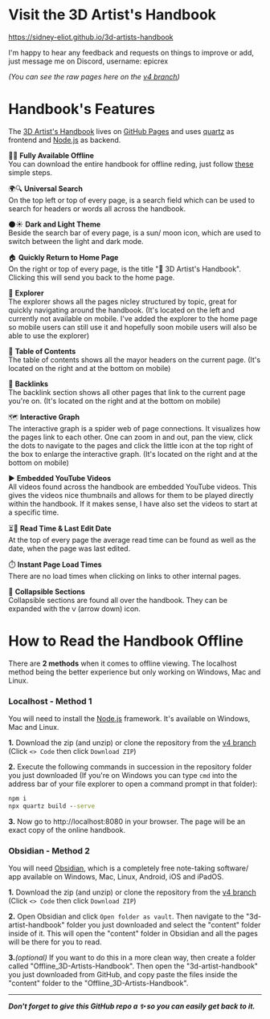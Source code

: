 # Visit the 3D Artist's Handbook
https://sidney-eliot.github.io/3d-artists-handbook<br>

I'm happy to hear any feedback and requests on things to improve or add, just message me on Discord, username: epicrex

_(You can see the raw pages here on the [v4 branch](https://github.com/sidney-eliot/3d-artists-handbook/tree/v4))_

# Handbook's Features
The [3D Artist's Handbook](https://sidney-eliot.github.io/3d-artists-handbook) lives on [GitHub Pages](https://github.com/sidney-eliot/3d-artists-handbook/actions) and uses [quartz](https://github.com/jackyzha0/quartz) as frontend and [Node.js](https://nodejs.org/en) as backend.

📶❌ **Fully Available Offline**<br>
You can download the entire handbook for offline reding, just follow [these](#how-to-read-the-handbook-offline) simple steps.

🌍🔍 **Universal Search**<br>
On the top left or top of every page, is a search field which can be used to search for headers or words all across the handbook.

🌑☀️ **Dark and Light Theme**<br>
Beside the search bar of every page, is a sun/ moon icon, which are used to switch between the light and dark mode.

🏠 **Quickly Return to Home Page**<br>
On the right or top of every page, is the title "🦑 3D Artist's Handbook". Clicking this will send you back to the home page.

📂 **Explorer**<br>
The explorer shows all the pages nicley structured by topic, great for quickly navigating around the handbook. (It's located on the left and currently not available on mobile. I've added the explorer to the home page so mobile users can still use it and hopefully soon mobile users will also be able to use the explorer)

📑 **Table of Contents**<br>
The table of contents shows all the mayor headers on the current page. (It's located on the right and at the bottom on mobile)

🔗 **Backlinks**<br>
The backlink section shows all other pages that link to the current page you're on. (It's located on the right and at the bottom on mobile)

🗺️ **Interactive Graph**<br>
The interactive graph is a spider web of page connections. It visualizes how the pages link to each other. One can zoom in and out, pan the view, click the dots to navigate to the pages and click the little icon at the top right of the box to enlarge the interactive graph. (It's located on the right and at the bottom on mobile)

▶️ **Embedded YouTube Videos** <br>
  All videos found across the handbook are embedded YouTube videos. This gives the videos nice thumbnails and allows for them to be played directly within the handbook. If it makes sense, I have also set the videos to start at a specific time.
  
⏳📅 **Read Time & Last Edit Date**<br>
  At the top of every page the average read time can be found as well as the date, when the page was last edited.
  
⏱️ **Instant Page Load Times**<br>
  There are no load times when clicking on links to other internal pages.
  
🔻 **Collapsible Sections**<br>
  Collapsible sections are found all over the handbook. They can be expanded with the `ᐯ` (arrow down) icon.


# How to Read the Handbook Offline
There are **2 methods** when it comes to offline viewing. The localhost method being the better experience but only working on Windows, Mac and Linux.

### Localhost - Method 1
You will need to install the [Node.js](https://nodejs.org/en/download) framework. It's available on Windows, Mac and Linux.

**1.** Download the zip (and unzip) or clone the repository from the [v4 branch](https://github.com/sidney-eliot/3d-artists-handbook/tree/v4) (Click `<> Code` then click `Download ZIP`)<br>

**2.** Execute the following commands in succession in the repository folder you just downloaded (If you're on Windows you can type `cmd` into the address bar of your file explorer to open a command prompt in that folder):

```cmd
npm i
npx quartz build --serve
```

**3.**
Now go to http://localhost:8080 in your browser. The page will be an exact copy of the online handbook.

### Obsidian - Method 2
You will need [Obsidian](https://obsidian.md/), which is a completely free note-taking software/ app available on Windows, Mac, Linux, Android, iOS and iPadOS.

**1.** Download the zip (and unzip) or clone the repository from the [v4 branch](https://github.com/sidney-eliot/3d-artists-handbook/tree/v4) (Click `<> Code` then click `Download ZIP`)<br>

**2.** Open Obsidian and click `Open folder as vault`. Then navigate to the "3d-artist-handbook" folder you just downloaded and select the "content" folder inside of it. This will open the "content" folder in Obsidian and all the pages will be there for you to read.<br>

**3.**_(optional)_ If you want to do this in a more clean way, then create a folder called "Offline_3D-Artists-Handbook". Then open the "3d-artist-handbook" you just downloaded from GitHub, and copy paste the files inside the "content" folder to the "Offline_3D-Artists-Handbook".

---

**_Don't forget to give this GitHub repo a ✨ so you can easily get back to it._**
